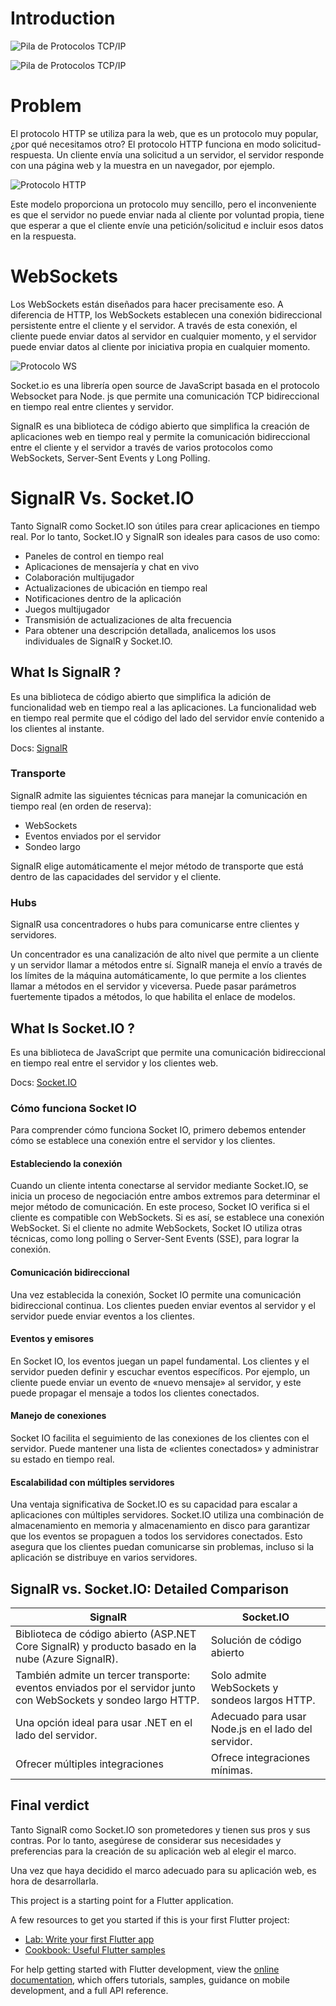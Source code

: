 # Introduction

![Pila de Protocolos TCP/IP](assets/tcp-ip.png "Pila de Protocolos TCP/IP" )

![Pila de Protocolos TCP/IP](assets/WebSocket-Modelo-TCP.jpg "Pila de Protocolos TCP/IP")

# Problem

El protocolo HTTP se utiliza para la web, que es un protocolo muy popular, ¿por qué necesitamos otro? El protocolo HTTP funciona en modo solicitud-respuesta. Un cliente envía una solicitud a un servidor, el servidor responde con una página web y la muestra en un navegador, por ejemplo.

![Protocolo HTTP](assets/cliente-servidor.png "Protocolo HTTP")

Este modelo proporciona un protocolo muy sencillo, pero el inconveniente es que el servidor no puede enviar nada al cliente por voluntad propia, tiene que esperar a que el cliente envíe una petición/solicitud e incluir esos datos en la respuesta.

# WebSockets

Los WebSockets están diseñados para hacer precisamente eso. A diferencia de HTTP, los WebSockets establecen una conexión bidireccional persistente entre el cliente y el servidor. A través de esta conexión, el cliente puede enviar datos al servidor en cualquier momento, y el servidor puede enviar datos al cliente por iniciativa propia en cualquier momento.

![Protocolo WS](assets/cliente-servidor-websockets.png "Protocolo WS")

Socket.io es una librería open source de JavaScript basada en el protocolo Websocket para Node. js que permite una comunicación TCP bidireccional en tiempo real entre clientes y servidor.

SignalR es una biblioteca de código abierto que simplifica la creación de aplicaciones web en tiempo real y permite la comunicación bidireccional entre el cliente y el servidor a través de varios protocolos como WebSockets, Server-Sent Events y Long Polling.

# SignalR Vs. Socket.IO

Tanto SignalR como Socket.IO son útiles para crear aplicaciones en tiempo real. Por lo tanto, Socket.IO y SignalR son ideales para casos de uso como:

- Paneles de control en tiempo real
- Aplicaciones de mensajería y chat en vivo
- Colaboración multijugador
- Actualizaciones de ubicación en tiempo real
- Notificaciones dentro de la aplicación
- Juegos multijugador
- Transmisión de actualizaciones de alta frecuencia
- Para obtener una descripción detallada, analicemos los usos individuales de SignalR y Socket.IO.

## What Is SignalR ?

Es una biblioteca de código abierto que simplifica la adición de funcionalidad web en tiempo real a las aplicaciones. La funcionalidad web en tiempo real permite que el código del lado del servidor envíe contenido a los clientes al instante.

Docs: [SignalR](https://learn.microsoft.com/en-us/aspnet/signalr/)

### Transporte
SignalR admite las siguientes técnicas para manejar la comunicación en tiempo real (en orden de reserva):

- WebSockets
- Eventos enviados por el servidor
- Sondeo largo

SignalR elige automáticamente el mejor método de transporte que está dentro de las capacidades del servidor y el cliente.

### Hubs
SignalR usa concentradores o hubs para comunicarse entre clientes y servidores.

Un concentrador es una canalización de alto nivel que permite a un cliente y un servidor llamar a métodos entre sí. SignalR maneja el envío a través de los límites de la máquina automáticamente, lo que permite a los clientes llamar a métodos en el servidor y viceversa. Puede pasar parámetros fuertemente tipados a métodos, lo que habilita el enlace de modelos. 

## What Is Socket.IO ?

Es una biblioteca de JavaScript que permite una comunicación bidireccional en tiempo real entre el servidor y los clientes web.

Docs: [Socket.IO](https://socket.io/docs/v4/)

### Cómo funciona Socket IO

Para comprender cómo funciona Socket IO, primero debemos entender cómo se establece una conexión entre el servidor y los clientes.

#### Estableciendo la conexión
Cuando un cliente intenta conectarse al servidor mediante Socket.IO, se inicia un proceso de negociación entre ambos extremos para determinar el mejor método de comunicación. En este proceso, Socket IO verifica si el cliente es compatible con WebSockets. Si es así, se establece una conexión WebSocket. Si el cliente no admite WebSockets, Socket IO utiliza otras técnicas, como long polling o Server-Sent Events (SSE), para lograr la conexión.

#### Comunicación bidireccional
Una vez establecida la conexión, Socket IO permite una comunicación bidireccional continua. Los clientes pueden enviar eventos al servidor y el servidor puede enviar eventos a los clientes.

#### Eventos y emisores
En Socket IO, los eventos juegan un papel fundamental. Los clientes y el servidor pueden definir y escuchar eventos específicos. Por ejemplo, un cliente puede enviar un evento de «nuevo mensaje» al servidor, y este puede propagar el mensaje a todos los clientes conectados.

#### Manejo de conexiones
Socket IO facilita el seguimiento de las conexiones de los clientes con el servidor. Puede mantener una lista de «clientes conectados» y administrar su estado en tiempo real.

#### Escalabilidad con múltiples servidores
Una ventaja significativa de Socket.IO es su capacidad para escalar a aplicaciones con múltiples servidores. Socket.IO utiliza una combinación de almacenamiento en memoria y almacenamiento en disco para garantizar que los eventos se propaguen a todos los servidores conectados. Esto asegura que los clientes puedan comunicarse sin problemas, incluso si la aplicación se distribuye en varios servidores.

## SignalR vs. Socket.IO: Detailed Comparison

| SignalR | Socket.IO |
|----------|----------|
| Biblioteca de código abierto (ASP.NET Core SignalR) y producto basado en la nube (Azure SignalR).    | Solución de código abierto   |
| También admite un tercer transporte: eventos enviados por el servidor junto con WebSockets y sondeo largo HTTP.   | Solo admite WebSockets y sondeos largos HTTP.  |
| Una opción ideal para usar .NET en el lado del servidor.    | Adecuado para usar Node.js en el lado del servidor.   |
| Ofrecer múltiples integraciones    | Ofrece integraciones mínimas.   |


## Final verdict

Tanto SignalR como Socket.IO son prometedores y tienen sus pros y sus contras. Por lo tanto, asegúrese de considerar sus necesidades y preferencias para la creación de su aplicación web al elegir el marco.

Una vez que haya decidido el marco adecuado para su aplicación web, es hora de desarrollarla.




This project is a starting point for a Flutter application.

A few resources to get you started if this is your first Flutter project:

- [Lab: Write your first Flutter app](https://docs.flutter.dev/get-started/codelab)
- [Cookbook: Useful Flutter samples](https://docs.flutter.dev/cookbook)

For help getting started with Flutter development, view the
[online documentation](https://docs.flutter.dev/), which offers tutorials,
samples, guidance on mobile development, and a full API reference.
